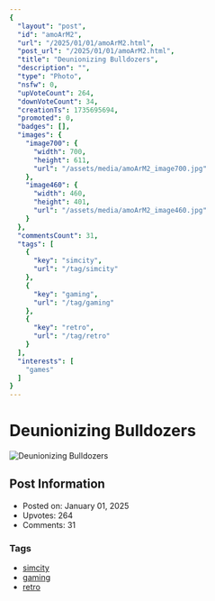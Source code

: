 ```yaml
---
{
  "layout": "post",
  "id": "amoArM2",
  "url": "/2025/01/01/amoArM2.html",
  "post_url": "/2025/01/01/amoArM2.html",
  "title": "Deunionizing Bulldozers",
  "description": "",
  "type": "Photo",
  "nsfw": 0,
  "upVoteCount": 264,
  "downVoteCount": 34,
  "creationTs": 1735695694,
  "promoted": 0,
  "badges": [],
  "images": {
    "image700": {
      "width": 700,
      "height": 611,
      "url": "/assets/media/amoArM2_image700.jpg"
    },
    "image460": {
      "width": 460,
      "height": 401,
      "url": "/assets/media/amoArM2_image460.jpg"
    }
  },
  "commentsCount": 31,
  "tags": [
    {
      "key": "simcity",
      "url": "/tag/simcity"
    },
    {
      "key": "gaming",
      "url": "/tag/gaming"
    },
    {
      "key": "retro",
      "url": "/tag/retro"
    }
  ],
  "interests": [
    "games"
  ]
}
---
```


# Deunionizing Bulldozers

![Deunionizing Bulldozers](/assets/media/amoArM2_image700.jpg)

## Post Information

- Posted on: January 01, 2025
- Upvotes: 264
- Comments: 31

### Tags

- [simcity](/tag/simcity)
- [gaming](/tag/gaming)
- [retro](/tag/retro)

